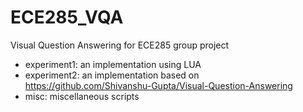 # ECE285_VQA

Visual Question Answering for ECE285 group project

- experiment1: an implementation using LUA
- experiment2: an implementation based on https://github.com/Shivanshu-Gupta/Visual-Question-Answering
- misc: miscellaneous scripts
